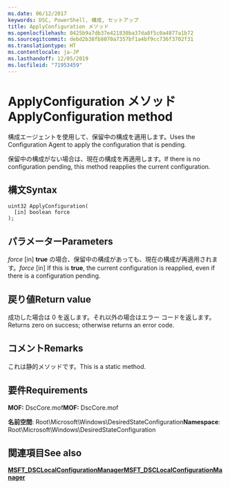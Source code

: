 ```yaml
---
ms.date: 06/12/2017
keywords: DSC, PowerShell, 構成, セットアップ
title: ApplyConfiguration メソッド
ms.openlocfilehash: 0425b9a7db37e421830ba37da8f5c0a4877a1b72
ms.sourcegitcommit: debd2b38fb8070a7357bf1a4bf9cc736f3702f31
ms.translationtype: HT
ms.contentlocale: ja-JP
ms.lasthandoff: 12/05/2019
ms.locfileid: "71953459"
---
```

# <a name="applyconfiguration-method"></a><span data-ttu-id="d76d0-103">ApplyConfiguration メソッド</span><span class="sxs-lookup"><span data-stu-id="d76d0-103">ApplyConfiguration method</span></span>

<span data-ttu-id="d76d0-104">構成エージェントを使用して、保留中の構成を適用します。</span><span class="sxs-lookup"><span data-stu-id="d76d0-104">Uses the Configuration Agent to apply the configuration that is pending.</span></span>

<span data-ttu-id="d76d0-105">保留中の構成がない場合は、現在の構成を再適用します。</span><span class="sxs-lookup"><span data-stu-id="d76d0-105">If there is no configuration pending, this method reapplies the current configuration.</span></span>

## <a name="syntax"></a><span data-ttu-id="d76d0-106">構文</span><span class="sxs-lookup"><span data-stu-id="d76d0-106">Syntax</span></span>

```mof
uint32 ApplyConfiguration(
  [in] boolean force
);
```

## <a name="parameters"></a><span data-ttu-id="d76d0-107">パラメーター</span><span class="sxs-lookup"><span data-stu-id="d76d0-107">Parameters</span></span>

<span data-ttu-id="d76d0-108">*force* \[in\] **true** の場合、保留中の構成があっても、現在の構成が再適用されます。</span><span class="sxs-lookup"><span data-stu-id="d76d0-108">*force* \[in\] If this is **true**, the current configuration is reapplied, even if there is a configuration pending.</span></span>

## <a name="return-value"></a><span data-ttu-id="d76d0-109">戻り値</span><span class="sxs-lookup"><span data-stu-id="d76d0-109">Return value</span></span>

<span data-ttu-id="d76d0-110">成功した場合は 0 を返します。それ以外の場合はエラー コードを返します。</span><span class="sxs-lookup"><span data-stu-id="d76d0-110">Returns zero on success; otherwise returns an error code.</span></span>

## <a name="remarks"></a><span data-ttu-id="d76d0-111">コメント</span><span class="sxs-lookup"><span data-stu-id="d76d0-111">Remarks</span></span>

<span data-ttu-id="d76d0-112">これは静的メソッドです。</span><span class="sxs-lookup"><span data-stu-id="d76d0-112">This is a static method.</span></span>

## <a name="requirements"></a><span data-ttu-id="d76d0-113">要件</span><span class="sxs-lookup"><span data-stu-id="d76d0-113">Requirements</span></span>

<span data-ttu-id="d76d0-114">**MOF:** DscCore.mof</span><span class="sxs-lookup"><span data-stu-id="d76d0-114">**MOF:** DscCore.mof</span></span>

<span data-ttu-id="d76d0-115">**名前空間**: Root\Microsoft\Windows\DesiredStateConfiguration</span><span class="sxs-lookup"><span data-stu-id="d76d0-115">**Namespace**: Root\Microsoft\Windows\DesiredStateConfiguration</span></span>

## <a name="see-also"></a><span data-ttu-id="d76d0-116">関連項目</span><span class="sxs-lookup"><span data-stu-id="d76d0-116">See also</span></span>

[<span data-ttu-id="d76d0-117">**MSFT_DSCLocalConfigurationManager**</span><span class="sxs-lookup"><span data-stu-id="d76d0-117">**MSFT_DSCLocalConfigurationManager**</span></span>](msft-dsclocalconfigurationmanager.md)
